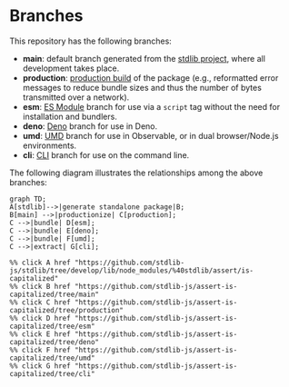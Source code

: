 <!--

@license Apache-2.0

Copyright (c) 2023 The Stdlib Authors.

Licensed under the Apache License, Version 2.0 (the "License");
you may not use this file except in compliance with the License.
You may obtain a copy of the License at

    http://www.apache.org/licenses/LICENSE-2.0

Unless required by applicable law or agreed to in writing, software
distributed under the License is distributed on an "AS IS" BASIS,
WITHOUT WARRANTIES OR CONDITIONS OF ANY KIND, either express or implied.
See the License for the specific language governing permissions and
limitations under the License.

-->

# Branches

This repository has the following branches:

-   **main**: default branch generated from the [stdlib project][stdlib-url], where all development takes place.
-   **production**: [production build][production-url] of the package (e.g., reformatted error messages to reduce bundle sizes and thus the number of bytes transmitted over a network).
-   **esm**: [ES Module][esm-url] branch for use via a `script` tag without the need for installation and bundlers.
-   **deno**: [Deno][deno-url] branch for use in Deno.
-   **umd**: [UMD][umd-url] branch for use in Observable, or in dual browser/Node.js environments.
-   **cli**: [CLI][cli-url] branch for use on the command line.

The following diagram illustrates the relationships among the above branches:

```mermaid
graph TD;
A[stdlib]-->|generate standalone package|B;
B[main] -->|productionize| C[production];
C -->|bundle| D[esm];
C -->|bundle| E[deno];
C -->|bundle| F[umd];
C -->|extract| G[cli];

%% click A href "https://github.com/stdlib-js/stdlib/tree/develop/lib/node_modules/%40stdlib/assert/is-capitalized"
%% click B href "https://github.com/stdlib-js/assert-is-capitalized/tree/main"
%% click C href "https://github.com/stdlib-js/assert-is-capitalized/tree/production"
%% click D href "https://github.com/stdlib-js/assert-is-capitalized/tree/esm"
%% click E href "https://github.com/stdlib-js/assert-is-capitalized/tree/deno"
%% click F href "https://github.com/stdlib-js/assert-is-capitalized/tree/umd"
%% click G href "https://github.com/stdlib-js/assert-is-capitalized/tree/cli"
```

[stdlib-url]: https://github.com/stdlib-js/stdlib/tree/develop/lib/node_modules/%40stdlib/assert/is-capitalized
[production-url]: https://github.com/stdlib-js/assert-is-capitalized/tree/production
[deno-url]: https://github.com/stdlib-js/assert-is-capitalized/tree/deno
[umd-url]: https://github.com/stdlib-js/assert-is-capitalized/tree/umd
[esm-url]: https://github.com/stdlib-js/assert-is-capitalized/tree/esm
[cli-url]: https://github.com/stdlib-js/assert-is-capitalized/tree/cli